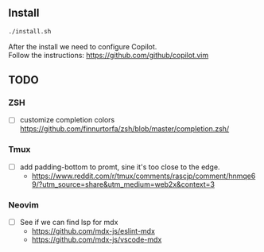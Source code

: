 ## Install

```sh
./install.sh
```

After the install we need to configure Copilot.  
Follow the instructions: <https://github.com/github/copilot.vim>

## TODO

### ZSH

- [ ] customize completion colors <https://github.com/finnurtorfa/zsh/blob/master/completion.zsh/>

### Tmux

- [ ] add padding-bottom to promt, sine it's too close to the edge.
  - <https://www.reddit.com/r/tmux/comments/rascjp/comment/hnmqe69/?utm_source=share&utm_medium=web2x&context=3>

### Neovim

- [ ] See if we can find lsp for mdx
  - <https://github.com/mdx-js/eslint-mdx>
  - <https://github.com/mdx-js/vscode-mdx>
